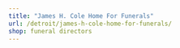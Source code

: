 ```yaml
---
title: "James H. Cole Home For Funerals"
url: /detroit/james-h-cole-home-for-funerals/
shop: funeral directors
---
```

